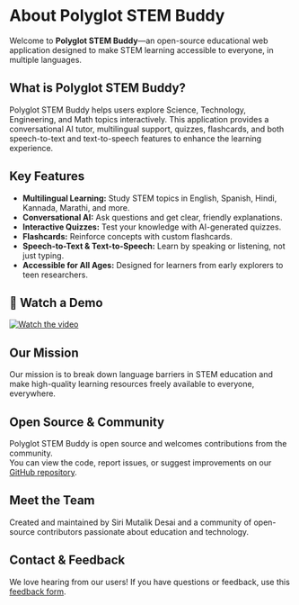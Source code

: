 # About Polyglot STEM Buddy

Welcome to **Polyglot STEM Buddy**—an open-source educational web application designed to make STEM learning accessible to everyone, in multiple languages.

## What is Polyglot STEM Buddy?

Polyglot STEM Buddy helps users explore Science, Technology, Engineering, and Math topics interactively. This application provides a conversational AI tutor, multilingual support, quizzes, flashcards, and both speech-to-text and text-to-speech features to enhance the learning experience.

## Key Features

- **Multilingual Learning:** Study STEM topics in English, Spanish, Hindi, Kannada, Marathi, and more.
- **Conversational AI:** Ask questions and get clear, friendly explanations.
- **Interactive Quizzes:** Test your knowledge with AI-generated quizzes.
- **Flashcards:** Reinforce concepts with custom flashcards.
- **Speech-to-Text & Text-to-Speech:** Learn by speaking or listening, not just typing.
- **Accessible for All Ages:** Designed for learners from early explorers to teen researchers.

## 🎥 Watch a Demo

[![Watch the video](https://img.youtube.com/vi/lGsGlxR8EWI/hqdefault.jpg)](https://www.youtube.com/watch?v=lGsGlxR8EWI)

## Our Mission

Our mission is to break down language barriers in STEM education and make high-quality learning resources freely available to everyone, everywhere.

## Open Source & Community

Polyglot STEM Buddy is open source and welcomes contributions from the community.  
You can view the code, report issues, or suggest improvements on our [GitHub repository](https://github.com/siridesai/PolyglotStemBuddy).

## Meet the Team

Created and maintained by Siri Mutalik Desai and a community of open-source contributors passionate about education and technology.

## Contact & Feedback

We love hearing from our users! If you have questions or feedback, use this [feedback form](https://forms.office.com/Pages/ResponsePage.aspx?id=DQSIkWdsW0yxEjajBLZtrQAAAAAAAAAAAAO__RbLz6NUMkFORzFEUDI4NjNTT0w5UEFSVFFCVlZSMi4u).

